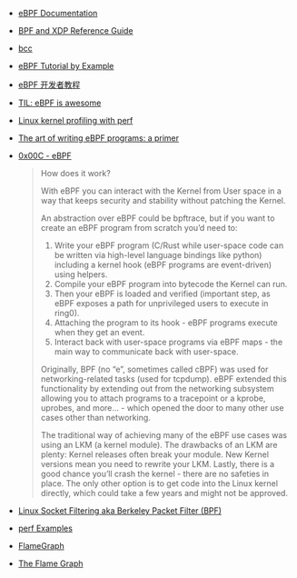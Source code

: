- [eBPF Documentation](https://ebpf.io/what-is-ebpf/)
- [BPF and XDP Reference Guide](https://docs.cilium.io/en/latest/bpf/)

- [bcc](https://github.com/iovisor/bcc)

- [eBPF Tutorial by Example](https://eunomia.dev/tutorials/)
- [eBPF 开发者教程](https://github.com/eunomia-bpf/bpf-developer-tutorial/blob/main/README.zh.md)
- [TIL: eBPF is awesome](https://filipnikolovski.com/posts/ebpf/)

- [Linux kernel profiling with perf](https://perf.wiki.kernel.org/index.php/Tutorial)

- [The art of writing eBPF programs: a primer](https://sysdig.com/blog/the-art-of-writing-ebpf-programs-a-primer/)

- [0x00C - eBPF](https://unzip.dev/0x00c-ebpf/)
    > How does it work? 
    > 
    > With eBPF you can interact with the Kernel from User space in a way that keeps security and stability without patching the Kernel.
    > 
    > An abstraction over eBPF could be bpftrace, but if you want to create an eBPF program from scratch you’d need to:
    > 
    > 1. Write your eBPF program (C/Rust while user-space code can be written via high-level language bindings like python) including a kernel hook (eBPF programs are event-driven) using helpers.
    > 2. Compile your eBPF program into bytecode the Kernel can run.
    > 3. Then your eBPF is loaded and verified (important step, as eBPF exposes a path for unprivileged users to execute in ring0).
    > 4. Attaching the program to its hook - eBPF programs execute when they get an event.
    > 5. Interact back with user-space programs via eBPF maps - the main way to communicate back with user-space.
    > 
    > Originally, BPF (no “e”, sometimes called cBPF) was used for networking-related tasks (used for tcpdump). eBPF extended this functionality by extending out from the networking subsystem allowing you to attach programs to a tracepoint or a kprobe, uprobes, and more… - which opened the door to many other use cases other than networking.
    > 
    > The traditional way of achieving many of the eBPF use cases was using an LKM (a kernel module). The drawbacks of an LKM are plenty: Kernel releases often break your module. New Kernel versions mean you need to rewrite your LKM. Lastly, there is a good chance you’ll crash the kernel - there are no safeties in place. The only other option is to get code into the Linux kernel directly, which could take a few years and might not be approved.

- [Linux Socket Filtering aka Berkeley Packet Filter (BPF)](https://www.kernel.org/doc/Documentation/networking/filter.txt)
- [perf Examples](https://www.brendangregg.com/perf.html)
- [FlameGraph](https://github.com/brendangregg/FlameGraph)
- [The Flame Graph](https://queue.acm.org/detail.cfm?id=2927301)